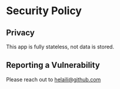 # Security Policy

## Privacy 

This app is fully stateless, not data is stored. 

## Reporting a Vulnerability

Please reach out to helaili@github.com 

